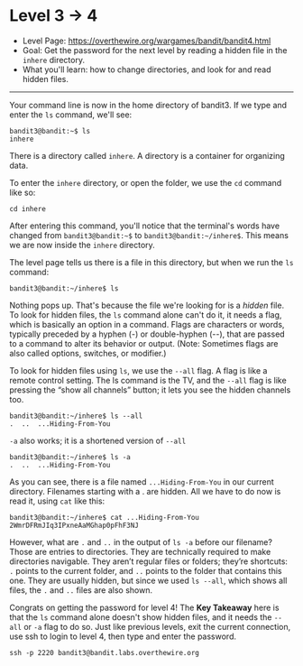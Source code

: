 # Level 3 -> 4

- Level Page: https://overthewire.org/wargames/bandit/bandit4.html
- Goal: Get the password for the next level by reading a hidden file in the `inhere` directory.
- What you'll learn: how to change directories, and look for and read hidden files.
---
Your command line is now in the home directory of bandit3. If we type and enter the `ls` command, we'll see:
```
bandit3@bandit:~$ ls
inhere
```

There is a directory called `inhere`. A directory is a container for organizing data.

To enter the `inhere` directory, or open the folder, we use the `cd` command like so:
```
cd inhere
```

After entering this command, you'll notice that the terminal's words have changed from `bandit3@bandit:~$` to `bandit3@bandit:~/inhere$`. This means we are now inside the `inhere` directory.

The level page tells us there is a file in this directory, but when we run the `ls` command:
```
bandit3@bandit:~/inhere$ ls
```
Nothing pops up. That's because the file we're looking for is a _hidden_ file. To look for hidden files, the `ls` command alone can't do it, it needs a flag, which is basically an option in a command.  Flags are characters or words, typically preceded by a hyphen (-) or double-hyphen (--), that are passed to a command to alter its behavior or output. (Note: Sometimes flags are also called options, switches, or modifier.)

To look for hidden files using `ls`, we use the `--all` flag. A flag is like a remote control setting. The ls command is the TV, and the `--all` flag is like pressing the “show all channels” button; it lets you see the hidden channels too.
```
bandit3@bandit:~/inhere$ ls --all
.  ..  ...Hiding-From-You
```

`-a` also works; it is a shortened version of `--all`
```
bandit3@bandit:~/inhere$ ls -a
.  ..  ...Hiding-From-You
```

As you can see, there is a file named `...Hiding-From-You` in our current directory. Filenames starting with a . are hidden. All we have to do now is read it, using `cat` like this:
```
bandit3@bandit:~/inhere$ cat ...Hiding-From-You
2WmrDFRmJIq3IPxneAaMGhap0pFhF3NJ
```

However, what are `.` and `..` in the output of `ls -a` before our filename? Those are entries to directories. They are technically required to make directories navigable. They aren’t regular files or folders; they’re shortcuts: `.` points to the current folder, and `..` points to the folder that contains this one. They are usually hidden, but since we used `ls --all`, which shows all files, the `.` and `..` files are also shown.

Congrats on getting the password for level 4! The **Key Takeaway** here is that the `ls` command alone doesn't show hidden files, and it needs the `--all` or `-a` flag to do so. Just like previous levels, exit the current connection, use ssh to login to level 4, then type and enter the password.

```
ssh -p 2220 bandit3@bandit.labs.overthewire.org
```